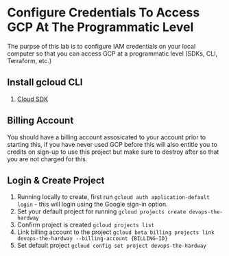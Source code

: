 # Configure Credentials To Access GCP At The Programmatic Level


The purpse of this lab is to configure IAM credentials on your local computer so that you can access GCP at a programmatic level (SDKs, CLI, Terraform, etc.)

## Install gcloud CLI  
1. [Cloud SDK](https://cloud.google.com/sdk/docs/install)

## Billing Account

You should have a billing account assosicated to your account prior to starting this, if you have never used GCP before this will also entitle you to credits on sign-up to use this project but make sure to destroy after so that you are not charged for this.

## Login & Create Project
1. Running locally to create, first run `gcloud auth application-default login` - this will login using the Google sign-in option.
2. Set your default project for running `gcloud projects create devops-the-hardway`
3. Confirm project is created `gcloud projects list`
4. Link billing account to the project `gcloud beta billing projects link devops-the-hardway --billing-account {BILLING-ID}`
4. Set default project `gcloud config set project devops-the-hardway`

